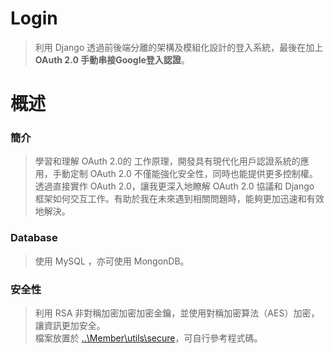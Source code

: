 # Login
>  利用 Django 透過前後端分離的架構及模組化設計的登入系統，最後在加上**OAuth 2.0 手動串接Google登入認證**。
  
# 概述  
### **簡介** 
>  學習和理解 OAuth 2.0的 工作原理，開發具有現代化用戶認證系統的應用，手動定制 OAuth 2.0 不僅能強化安全性，同時也能提供更多控制權。  
>  透過直接實作 OAuth 2.0，讓我更深入地瞭解 OAuth 2.0 協議和 Django 框架如何交互工作。有助於我在未來遇到相關問題時，能夠更加迅速和有效地解決。
      
### **Database** 
>  使用 MySQL ，亦可使用 MongonDB。
      
### **安全性**  
>  利用 RSA 非對稱加密加密加密金鑰，並使用對稱加密算法（AES）加密，讓資訊更加安全。  
>  檔案放置於 [..\Member\utils\secure](https://github.com/HsuRicky/Login/tree/main/Login/Member/utils/secure)，可自行參考程式碼。
  
